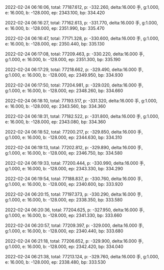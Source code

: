 2022-02-24 06:16:06, total: 77187.612, p: -332.260, delta:16.000 手, g:1.000, e: 16.000, b: -128.000, ep: 2343.100, bp: 334.420

2022-02-24 06:16:27, total: 77162.613, p: -331.770, delta:16.000 手, g:1.000, e: 16.000, b: -128.000, ep: 2351.990, bp: 335.470

2022-02-24 06:16:47, total: 77171.328, p: -330.600, delta:16.000 手, g:1.000, e: 16.000, b: -128.000, ep: 2350.440, bp: 335.130

2022-02-24 06:17:08, total: 77209.463, p: -330.220, delta:16.000 手, g:1.000, e: 16.000, b: -128.000, ep: 2351.300, bp: 335.190

2022-02-24 06:17:29, total: 77218.662, p: -329.490, delta:16.000 手, g:1.000, e: 16.000, b: -128.000, ep: 2349.950, bp: 334.930

2022-02-24 06:17:50, total: 77204.981, p: -329.020, delta:16.000 手, g:1.000, e: 16.000, b: -128.000, ep: 2348.260, bp: 334.660

2022-02-24 06:18:10, total: 77193.517, p: -331.320, delta:16.000 手, g:1.000, e: 16.000, b: -128.000, ep: 2343.560, bp: 334.360

2022-02-24 06:18:31, total: 77182.522, p: -331.800, delta:16.000 手, g:1.000, e: 16.000, b: -128.000, ep: 2343.080, bp: 334.360

2022-02-24 06:18:52, total: 77200.217, p: -329.850, delta:16.000 手, g:1.000, e: 16.000, b: -128.000, ep: 2344.630, bp: 334.310

2022-02-24 06:19:13, total: 77202.812, p: -329.890, delta:16.000 手, g:1.000, e: 16.000, b: -128.000, ep: 2346.750, bp: 334.580

2022-02-24 06:19:33, total: 77200.444, p: -330.990, delta:16.000 手, g:1.000, e: 16.000, b: -128.000, ep: 2343.330, bp: 334.290

2022-02-24 06:19:54, total: 77188.837, p: -330.760, delta:16.000 手, g:1.000, e: 16.000, b: -128.000, ep: 2340.600, bp: 333.920

2022-02-24 06:20:15, total: 77197.373, p: -330.290, delta:16.000 手, g:1.000, e: 16.000, b: -128.000, ep: 2338.350, bp: 333.580

2022-02-24 06:20:36, total: 77204.625, p: -327.950, delta:16.000 手, g:1.000, e: 16.000, b: -128.000, ep: 2341.330, bp: 333.660

2022-02-24 06:20:57, total: 77209.397, p: -329.000, delta:16.000 手, g:1.000, e: 16.000, b: -128.000, ep: 2340.440, bp: 333.680

2022-02-24 06:21:18, total: 77206.652, p: -329.900, delta:16.000 手, g:1.000, e: 16.000, b: -128.000, ep: 2342.420, bp: 334.040

2022-02-24 06:21:38, total: 77213.124, p: -329.760, delta:16.000 手, g:1.000, e: 16.000, b: -128.000, ep: 2338.480, bp: 333.530
